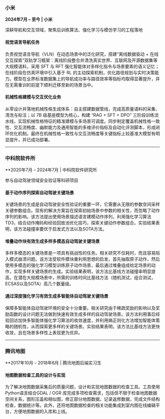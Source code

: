 ### **小米**  

**2024年7月 – 至今 | 小米**  

深耕导航和交互领域，聚焦后训练算法、强化学习与模仿学习的工程落地  

#### 视觉语言导航任务  

负责视觉语言导航（VLN）在动态场景中的泛化研究，搭建“离线数据驱动 + 在线交互探索”双轨学习框架：离线阶段整合并清洗真实世界、互联网及开源数据集等大规模语料，采用 SFT 与 RFT 强化智能体对多样化指令与场景要素的语义记忆；在线阶段在仿真环境中引入基于 RL 的主动探索机制，优化路径规划与实时决策能力。模型在业界标准数据集上的导航成功率与路径效率等指标均取得显著提升，并在无需重训的前提下顺利迁移至新的场景当中。  

#### 机械性格建模与交互优化业务
 
从零设计并落地机械性格生成体系：自主搭建数据管线，完成高质量语料的采集、清洗与标注；以 7B 级基座模型为核心，构建 “RAG + SFT + DPO” 三阶段训练流水线，实现机械性格特征的精准建模与多场景可调度。同步制定覆盖机械性格一致性、交互流畅度、幽默能力及通用智能的多维评价指标及自动化评测脚本，形成闭环优化机制。最终在机械性格一致性与交互流畅度等关键指标上较基准大模型有明显提升，并已成功部署。  

---

### **中科院软件所**    

**2020年7月 – 2024年7月 | 中科院软件研究所  

参与自动驾驶领域安全验证等科研项目  

#### 基于动作序列探索自动驾驶关键场景  

关键场景的生成是自动驾驶安全性验证的重要一环，它需要从无限的参数空间采样关键参数组合。现有的解决方案旨在探索初始场景中参数的相关性，而忽略了动作序列的影响。该方法提出使用场景描述语言建模动作序列，利用强化学习算法TD3，结合动作掩码和经验回放池优化技巧，探索关键动作参数组合。实验结果表明，该方法碰撞率要优于启发式方法以及SOTA方法。  

#### 堆叠动作块有效生成多样多模态自动驾驶关键场景  

多样多模态的关键场景是一项具有挑战性的任务。相关研究不仅耗时，而且容易陷入模式崩溃问题。该方法受软件模块重利用思想的启发，首先抽取原子动作，然后使用多模态的强化学习模型训练原子动作场景，最后通过堆叠组成给定场景的动作，实现多样关键场景的生成。实验结果表明，该方法比基线方法碰撞率明显提高，在潜在大规模场景中，所需的训练时间比基线方法（随机测试，组合测试，ECSAS以及SOTA）高几个数量级。  

#### 通过深度强化学习有效生成多智能体自动驾驶关键场景   

 保障多智能体自动驾驶环境的安全十分重要。相关研究由于稀疏奖励的影响以及奖励函数的设计问题无法做到快速有效生成多样的自动驾驶场景。该方法利用事后经验回访加快多智能体强化学习算法的收敛速度，并利用熵正则化方法增加智能体策略的随机性，从而探索更多样的关键场景。实验结果表明，该方法比基线方法更快收敛，且在场景多样性上表现更为优异。  

---

### **腾讯地图**    

**2017年10月 – 2018年6月 | 腾讯地图后端实习生   

#### 地图数据检查工具的设计与实现   

为了解决地图数据采集后的质量问题，设计和实现地图数据的检查工具。工具使用Python语言结合GDAL / OGR 库完成多项检查需求，包括但不限于检查地图数据空间关系，图形压盖和相似图，修正部分地图数据，记录返修数据，完成文件结构检查，数据统计等。此外，还将地图数据检查的相关功能集成到室内图在线编辑平台，方便地图数据的入库和上线。  
